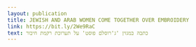 ```yaml
---
layout: publication
title: JEWISH AND ARAB WOMEN COME TOGETHER OVER EMBROIDERY
link: https://bit.ly/2We9RaC
text: כתבה במגזין 'ג'רוסלם פוסט' על תערוכת רקמת חיבור
---
```

